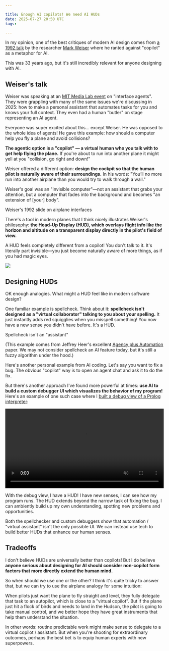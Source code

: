 ```yaml
---

title: Enough AI copilots! We need AI HUDs
date: 2025-07-27 20:50 UTC
tags:

---
```


In my opinion, one of the best critiques of modern AI design comes from [a 1992 talk](https://cgi.csc.liv.ac.uk/~coopes/comp319/2016/papers/UbiquitousComputingAndInterfaceAgents-Weiser.pdf) by the researcher [Mark Weiser](https://en.wikipedia.org/wiki/Mark_Weiser) where he ranted against "copilot" as a metaphor for AI.

This was 33 years ago, but it's still incredibly relevant for anyone designing with AI.

## Weiser's talk

Weiser was speaking at an [MIT Media Lab event](https://www.dropbox.com/scl/fo/axpzd925tcsnkc9x5nd51/AJMdLqxafEYFun4Ns6fqMHo?dl=0&e=1&preview=frames_1992_014_Nov.pdf&rlkey=znit21hyth8w24m6gm02rq2y7) on "interface agents". They were grappling with many of the same issues we're discussing in 2025: how to make a personal assistant that automates tasks for you and knows your full context. They even had a human "butler" on stage representing an AI agent.

Everyone was super excited about this... except Weiser. He was opposed to the whole idea of agents! He gave this example: how should a computer help you fly a plane and avoid collisions?

**The agentic option is a "copilot" — a virtual human who you talk with to get help flying the plane.** If you're about to run into another plane it might yell at you "collision, go right and down!"

Weiser offered a different option: **design the cockpit so that the human pilot is naturally aware of their surroundings.** In his words: "You’ll no more run into another airplane than you would try to walk through a wall."

Weiser's goal was an "invisible computer"—not an assistant that grabs your attention, but a computer that fades into the background and becomes "an extension of [your] body".

<figure style="margin: 0;">
  <img src="/images/article_images/weiser-slide.png" alt="">
  <figcaption>Weiser's 1992 slide on airplane interfaces</figcaption>
</figure>

There's a tool in modern planes that I think nicely illustrates Weiser's philosophy: **the Head-Up Display (HUD), which overlays flight info like the horizon and altitude on a transparent display directly in the pilot's field of view.**

A HUD feels completely different from a copilot! You don't talk to it. It's literally part invisible—you just become naturally aware of more things, as if you had magic eyes.

![](/images/article_images/copilot-hud.png)

## Designing HUDs

OK enough analogies. What might a HUD feel like in modern software design?

One familiar example is spellcheck. Think about it: **spellcheck isn't designed as a "virtual collaborator" talking to you about your spelling.** It just instantly adds red squigglies when you misspell something! You now have a new sense you didn't have before. It's a HUD.

<figure style="margin: 0;">
  <img src="/images/article_images/spellcheck.png" alt="">
  <figcaption>Spellcheck isn't an "assistant"</figcaption>
</figure>

(This example comes from Jeffrey Heer's excellent [Agency plus Automation](https://idl.cs.washington.edu/files/2019-AgencyPlusAutomation-PNAS.pdf) paper. We may not consider spellcheck an AI feature today, but it's still a fuzzy algorithm under the hood.)

Here's another personal example from AI coding. Let's say you want to fix a bug. The obvious "copilot" way is to open an agent chat and ask it to do the fix.

But there's another approach I've found more powerful at times: **use AI to build a custom debugger UI which visualizes the behavior of my program!** Here's an example of one such case where I [built a debug view of a Prolog interpreter](/2024/12/22/making-programming-more-fun-with-an-ai-generated-debugger.html):

<video autoplay loop controls="controls" preload="auto" muted="muted" data-video="0" type="video/mp4" src="/images/article_images/debugger/demo.mp4" width="100%"></video>

With the debug view, I have a HUD! I have new senses, I can see how my program runs. The HUD extends beyond the narrow task of fixing the bug. I can ambiently build up my own understanding, spotting new problems and opportunities.

Both the spellchecker and custom debuggers show that automation / "virtual assistant" isn't the only possible UI. We can instead use tech to build better HUDs that enhance our human senses.

## Tradeoffs

I don't believe HUDs are universally better than copilots! But I do believe **anyone serious about designing for AI should consider non-copilot form factors that more directly extend the human mind.**

So when should we use one or the other? I think it's quite tricky to answer that, but we can try to use the airplane analogy for some intuition:

When pilots just want the plane to fly straight and level, they fully delegate that task to an autopilot, which is close to a "virtual copilot". But if the plane just hit a flock of birds and needs to land in the Hudson, the pilot is going to take manual control, and we better hope they have great instruments that help them understand the situation.

In other words: routine predictable work might make sense to delegate to a virtual copilot / assistant. But when you're shooting for extraordinary outcomes, perhaps the best bet is to equip human experts with new superpowers.